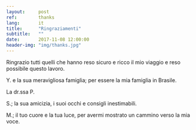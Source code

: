 ```yaml
---
layout:     post
ref:		thanks
lang: 		it
title:      "Ringraziamenti"
subtitle:   ""
date:       2017-11-08 12:00:00
header-img: "img/thanks.jpg"
---
```


Ringrazio tutti quelli che hanno reso sicuro e ricco il mio viaggio e reso possibile questo lavoro.

Y. e la sua meravigliosa famiglia; per essere la mia famiglia in Brasile.

La dr.ssa P.

S.; la sua amicizia, i suoi occhi e consigli inestimabili.

M.; il tuo cuore e la tua luce, per avermi mostrato un cammino verso la mia voce.
